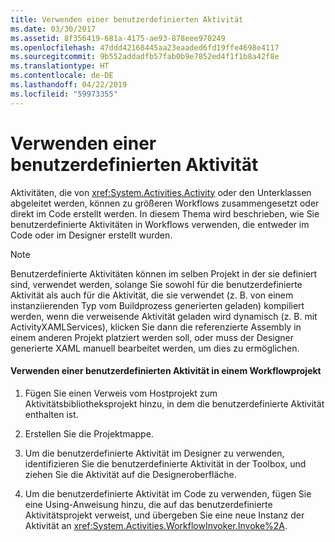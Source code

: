 ```yaml
---
title: Verwenden einer benutzerdefinierten Aktivität
ms.date: 03/30/2017
ms.assetid: 8f356419-681a-4175-ae93-878eee970249
ms.openlocfilehash: 47ddd42168445aa23eaaded6fd19ffe4698e4117
ms.sourcegitcommit: 9b552addadfb57fab0b9e7852ed4f1f1b8a42f8e
ms.translationtype: HT
ms.contentlocale: de-DE
ms.lasthandoff: 04/22/2019
ms.locfileid: "59973355"
---
```

# <a name="using-a-custom-activity"></a>Verwenden einer benutzerdefinierten Aktivität
Aktivitäten, die von <xref:System.Activities.Activity> oder den Unterklassen abgeleitet werden, können zu größeren Workflows zusammengesetzt oder direkt im Code erstellt werden. In diesem Thema wird beschrieben, wie Sie benutzerdefinierte Aktivitäten in Workflows verwenden, die entweder im Code oder im Designer erstellt wurden.  
  
> [!NOTE]
>  Benutzerdefinierte Aktivitäten können im selben Projekt in der sie definiert sind, verwendet werden, solange Sie sowohl für die benutzerdefinierte Aktivität als auch für die Aktivität, die sie verwendet (z. B. von einem instanziierenden Typ vom Buildprozess generierten geladen) kompiliert werden, wenn die verweisende Aktivität geladen wird dynamisch (z. B. mit ActivityXAMLServices), klicken Sie dann die referenzierte Assembly in einem anderen Projekt platziert werden soll, oder muss der Designer generierte XAML manuell bearbeitet werden, um dies zu ermöglichen.  
  
#### <a name="using-a-custom-activity-to-a-workflow-project"></a>Verwenden einer benutzerdefinierten Aktivität in einem Workflowprojekt  
  
1. Fügen Sie einen Verweis vom Hostprojekt zum Aktivitätsbibliotheksprojekt hinzu, in dem die benutzerdefinierte Aktivität enthalten ist.  
  
2. Erstellen Sie die Projektmappe.  
  
3. Um die benutzerdefinierte Aktivität im Designer zu verwenden, identifizieren Sie die benutzerdefinierte Aktivität in der Toolbox, und ziehen Sie die Aktivität auf die Designeroberfläche.  
  
4. Um die benutzerdefinierte Aktivität im Code zu verwenden, fügen Sie eine Using-Anweisung hinzu, die auf das benutzerdefinierte Aktivitätsprojekt verweist, und übergeben Sie eine neue Instanz der Aktivität an <xref:System.Activities.WorkflowInvoker.Invoke%2A>.
